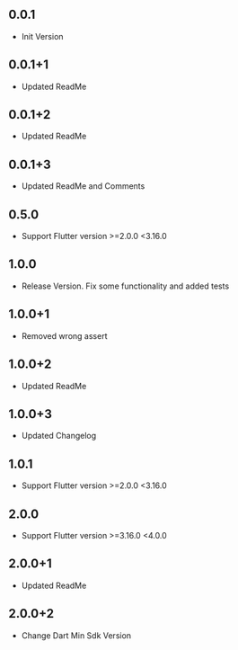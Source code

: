 ## 0.0.1
- Init Version
## 0.0.1+1
- Updated ReadMe
## 0.0.1+2
- Updated ReadMe
## 0.0.1+3
- Updated ReadMe and Comments
## 0.5.0
- Support Flutter version >=2.0.0 <3.16.0
## 1.0.0
- Release Version. Fix some functionality and added tests
## 1.0.0+1
- Removed wrong assert
## 1.0.0+2
- Updated ReadMe
## 1.0.0+3
- Updated Changelog
## 1.0.1
- Support Flutter version >=2.0.0 <3.16.0
## 2.0.0
- Support Flutter version >=3.16.0 <4.0.0
## 2.0.0+1
- Updated ReadMe
## 2.0.0+2
- Change Dart Min Sdk Version